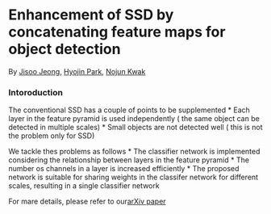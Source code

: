 # Enhancement of SSD by concatenating feature maps for object detection

By [Jisoo Jeong](http://mipal.snu.ac.kr/index.php/Jisoo_Jeong), [Hyojin Park](http://mipal.snu.ac.kr/index.php/Hyojin_Park), [Nojun Kwak](http://mipal.snu.ac.kr/index.php/Nojun_Kwak)

### Intoroduction

The conventional SSD has a couple of points to be supplemented
    * Each layer in the feature pyramid is used independently ( the same object can be detected in multiple scales)
    * Small objects are not detected well ( this is not the problem only for SSD)

We tackle thes problems as follows
    * The classifier network is implemented considering the relationship between layers in the feature pyramid
    * The number os channels in a layer is increased efficiently
    * The proposed network is suitable for sharing weights in the classifer network for different scales, resulting in a single classifier network

For mare details, please refer to our[arXiv paper](https://arxiv.org/abs/1705.09587)




